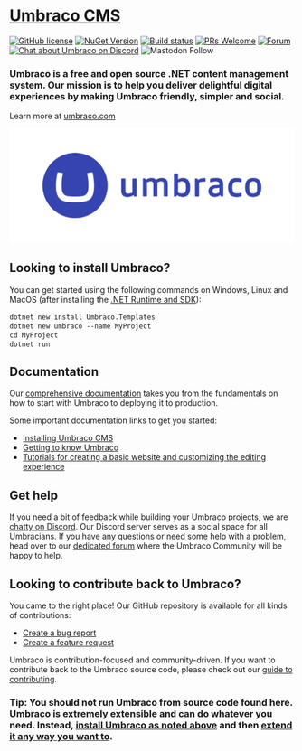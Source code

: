 # [Umbraco CMS](https://umbraco.com)

[![GitHub license](https://img.shields.io/badge/license-MIT-blue.svg)](../LICENSE.md) 
[![NuGet Version](https://img.shields.io/nuget/v/Umbraco.Cms)](https://www.nuget.org/packages/Umbraco.Cms)
[![Build status](https://img.shields.io/azure-devops/build/umbraco/Umbraco%2520Cms/301?logo=azurepipelines&label=Azure%20Pipelines)](https://umbraco.visualstudio.com/Umbraco%20Cms/_build?definitionId=301) 
[![PRs Welcome](https://img.shields.io/badge/PRs-welcome-brightgreen.svg)](CONTRIBUTING.md) 
[![Forum](https://img.shields.io/badge/help-forum-blue)](https://forum.umbraco.com) 
[![Chat about Umbraco on Discord](https://img.shields.io/discord/869656431308189746?logo=discord&logoColor=fff)](https://discord.gg/umbraco) 
![Mastodon Follow](https://img.shields.io/mastodon/follow/110661369750014952?domain=https%3A%2F%2Fumbracocommunity.social)


### Umbraco is a free and open source .NET content management system. Our mission is to help you deliver delightful digital experiences by making Umbraco friendly, simpler and social. 

Learn more at [umbraco.com](https://umbraco.com)

<p align="center">
    <img src="img/logo.png" alt="Umbraco Logo" />
</p>

## <a name="install"></a>Looking to install Umbraco?

You can get started using the following commands on Windows, Linux and MacOS (after installing the [.NET Runtime and SDK](https://docs.umbraco.com/umbraco-cms/fundamentals/setup/requirements)):

```
dotnet new install Umbraco.Templates
dotnet new umbraco --name MyProject
cd MyProject
dotnet run
```

## Documentation

Our [comprehensive documentation](https://docs.umbraco.com/umbraco-cms) takes you from the fundamentals on how to start with Umbraco to deploying it to production.

Some important documentation links to get you started: 

- [Installing Umbraco CMS](https://docs.umbraco.com/umbraco-cms/fundamentals/setup/install)
- [Getting to know Umbraco](https://docs.umbraco.com/umbraco-cms/fundamentals/get-to-know-umbraco)
- [Tutorials for creating a basic website and customizing the editing experience](https://docs.umbraco.com/umbraco-cms/tutorials/overview)

## Get help

If you need a bit of feedback while building your Umbraco projects, we are [chatty on Discord](https://discord.umbraco.com). Our Discord server serves as a social space for all Umbracians. If you have any questions or need some help with a problem, head over to our [dedicated forum](https://forum.umbraco.com/) where the Umbraco Community will be happy to help. 

## Looking to contribute back to Umbraco?

You came to the right place! Our GitHub repository is available for all kinds of contributions:

- [Create a bug report](https://github.com/umbraco/Umbraco-CMS/issues)
- [Create a feature request](https://github.com/umbraco/Umbraco-CMS/discussions)

Umbraco is contribution-focused and community-driven. If you want to contribute back to the Umbraco source code, please check out our [guide to contributing](CONTRIBUTING.md).

### Tip: You should not run Umbraco from source code found here. Umbraco is extremely extensible and can do whatever you need. Instead, [install Umbraco as noted above](#looking-to-install-umbraco) and then [extend it any way you want to](https://docs.umbraco.com/umbraco-cms/extending/).

